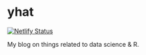 # yhat

[![Netlify Status](https://api.netlify.com/api/v1/badges/bdbf02be-03c5-47da-977e-0155809ad7e0/deploy-status)](https://app.netlify.com/sites/rsangole/deploys)

My blog on things related to data science & R.

